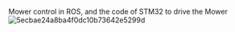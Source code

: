 Mower control in ROS, and the code of STM32 to drive the Mower
![5ecbae24a8ba4f0dc10b73642e5299d](https://github.com/user-attachments/assets/d3cd0977-afe0-4c0d-984b-ab8b028d812e)
